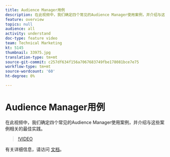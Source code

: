 ```yaml
---
title: Audience Manager用例
description: 在此视频中，我们确定四个常见的Audience Manager使用案例，并介绍与这些案例相关的最佳实践。
feature: overview
topics: null
audience: all
activity: understand
doc-type: feature video
team: Technical Marketing
kt: 5145
thumbnail: 33975.jpg
translation-type: tm+mt
source-git-commit: c257df634f156a7067683749fbe178081bce7e75
workflow-type: tm+mt
source-wordcount: '60'
ht-degree: 0%

---
```



# Audience Manager用例

在此视频中，我们确定四个常见的Audience Manager使用案例，并介绍与这些案例相关的最佳实践。

>[!VIDEO](https://video.tv.adobe.com/v/33975/?quality=12)

有关详细信息，请访问 [文档](https://docs.adobe.com/content/help/en/audience-manager/user-guide/aam-home.html)。
